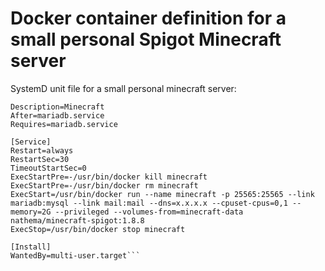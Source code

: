 # Docker container definition for a small personal Spigot Minecraft server

SystemD unit file for a small personal minecraft server: 

```[Unit]
Description=Minecraft
After=mariadb.service
Requires=mariadb.service

[Service]
Restart=always
RestartSec=30
TimeoutStartSec=0
ExecStartPre=-/usr/bin/docker kill minecraft
ExecStartPre=-/usr/bin/docker rm minecraft
ExecStart=/usr/bin/docker run --name minecraft -p 25565:25565 --link mariadb:mysql --link mail:mail --dns=x.x.x.x --cpuset-cpus=0,1 --memory=2G --privileged --volumes-from=minecraft-data nathema/minecraft-spigot:1.8.8
ExecStop=/usr/bin/docker stop minecraft

[Install]
WantedBy=multi-user.target```


